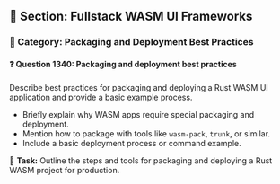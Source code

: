 ## 📘 Section: Fullstack WASM UI Frameworks  
### 🔹 Category: Packaging and Deployment Best Practices  
#### ❓ Question 1340: Packaging and deployment best practices

Describe best practices for packaging and deploying a Rust WASM UI application and provide a basic example process.

- Briefly explain why WASM apps require special packaging and deployment.
- Mention how to package with tools like `wasm-pack`, `trunk`, or similar.
- Include a basic deployment process or command example.

🔧 **Task:** Outline the steps and tools for packaging and deploying a Rust WASM project for production.
